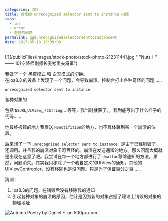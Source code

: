 ```yaml
---
categories: IOS
title: 奇怪的 unrecognized selector sent to instance 问题
tags:
  - ios
  - error
  - 奇怪的问题
permalink: qgdunrecognizedselectorsenttoinstancewt
date: 2017-05-18 15:39:00
---
```


![](/publicFiles/images/stock-photo/stock-photo-212311441.jpg " "Nuts！" —— 101空降师副师长麦考里夫将军")

<!-- more -->

我做了一个 黑夜模式 和 白天模式的切换。     
在ios8.3 的设备上发现了一个问题，会导致崩溃。控制台打出各种奇怪的问题……

````
unrecognized selector sent to instance
````

各种对象的

包括 `NSURL`,`UIView`,`_FCString`... 等等，我当时就蒙了，，我到底写出了什么样子的代码……    

他最终报错的地方我发送 `NSnotifition`的地方，也不具体跳到某一个崩溃的位置。

后来想了一下 `unrecognized selector sent to instance ` 是由于已经销毁了，还调用。并且我的崩溃对象千奇百怪的。崩溃在发送通知的地方。那么问题大概就是出现在这里了吧。我尝试在每一个地方都进行了 `dealloc`移除通知的方法。果然，问题消失。其实我只移除了一个我自定义的UIView的通知，其他的UIViewControoler，没有移除也是没问题。只是为了保证百分之百……

猜测：
1. ios8.3的问题，在销毁后没有移除我的通知
2. 引起各种对象的崩溃的原因，估计是因为新的对象占据了理论上销毁的对象的 物理地址
<div class='pixels-photo'>
  <p>
    <img src='https://drscdn.500px.org/photo/212311441/m%3D900/50cfce955bc5969aeeb03ca97aaabf7c' alt='Autumn Poetry by Daniel F. on 500px.com'>
  </p>
  <a href='https://500px.com/photo/212311441/autumn-poetry-by-daniel-f-' alt='Autumn Poetry by Daniel F. on 500px.com'></a>
</div>
<script type='text/javascript' src='https://500px.com/embed.js'></script>
